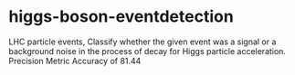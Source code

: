 # higgs-boson-eventdetection
LHC particle events, Classify whether the given event was a signal or a background noise in the process of decay for Higgs particle acceleration. Precision Metric Accuracy of 81.44
